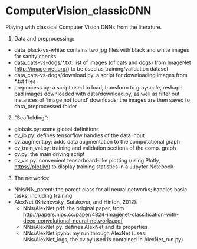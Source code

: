 # ComputerVision_classicDNN
Playing with classical Computer Vision DNNs from the literature.

1) Data and preprocessing:
 - data_black-vs-white: contains two jpg files with black and white images for sanity checks
 - data_cats-vs-dogs/*.txt: list of images (of cats and dogs) from ImageNet (http://image-net.org/) to be used as training/validation dataset
 - data_cats-vs-dogs/download.py: a script for downloading images from *.txt files
 - preprocess.py: a script used to load, transform to grayscale, reshape, pad images downloaded with data/download.py, as well as filter out instances of 'image not found' downloads; the images are then saved to data_preprocessed folder

2) "Scaffolding":
 - globals.py: some global definitions
 - cv_io.py: defines tensorflow handles of the data input
 - cv_augment.py: adds data augmentation to the computational graph
 - cv_train_val.py: training and validation sections of the comp. graph
 - cv.py: the main driving script
 - cv_vis.py: convenient tensorboard-like plotting (using Plotly, https://plot.ly/) to display training statistics in a Jupyter Notebook
 
3) The networks:
 - NNs/NN_parent: the parent class for all neural networks; handles basic tasks, including training
 - AlexNet (Krizhevsky, Sutskever, and Hinton, 2012):
   - NNs/AlexNet.pdf: the original paper, from http://papers.nips.cc/paper/4824-imagenet-classification-with-deep-convolutional-neural-networks.pdf
   - NNs/AlexNet.py: defines AlexNet and its properties
   - NNs/AlexNet.ipynb: my run through AlexNet (uses: NNs/AlexNet_logs, the cv.py used is contained in AlexNet_run.py)
